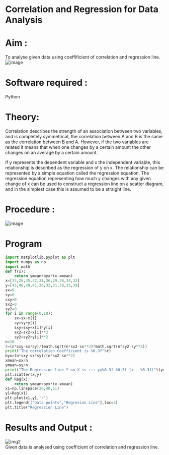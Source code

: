 # Correlation and Regression for Data Analysis
# Aim : 

To analyse given data using  coeffificient of correlation and regression line.
![image](https://user-images.githubusercontent.com/104613195/168224136-d6b64e64-7d3d-4775-9337-c8f96fe41f2d.png)


# Software required :  

Python

# Theory:

Correlation describes the strength of an association between two variables, and is completely symmetrical, the correlation between A and B is the same as the correlation between B and A. However, if the two variables are related it means that when one changes by a certain amount the other changes on an average by a certain amount.  

If y represents the dependent variable and x the independent variable, this relationship is described as the regression of y on x. The relationship can be represented by a simple equation called the regression equation. The regression equation representing how much y changes with any given change of x can be used to construct a regression line on a scatter diagram, and in the simplest case this is assumed to be a straight line.

# Procedure :

![image](https://user-images.githubusercontent.com/104613195/168225866-ac8f6610-bdc3-4ac2-a24e-2b24ba08e189.png)

# Program
```python
import matplotlib.pyplot as plt
import numpy as np
import math
def f(x):
    return ymean+byx*(x-xmean)
x=[25,28,35,32,31,36,29,38,34,32]
y=[43,46,49,41,36,32,31,30,33,39]
sx=0
sy=0
sxy=0
sx2=0
sy2=0
for i in range(0,10):
    sx=sx+x[i]
    sy=sy+y[i]
    sxy=sxy+x[i]*y[i]
    sx2=sx2+x[i]**2
    sy2=sy2+y[i]**2
n=10
r=(n*sxy-sx*sy)/(math.sqrt(n*sx2-sx**2)*math.sqrt(n*sy2-sy**2))
print("The correlation Coefficient is %0.3f"%r)
byx=(n*sxy-sx*sy)/(n*sx2-sx**2)
xmean=sx/n
ymean=sy/n
print("The Regression line Y on X is ::: y=%0.3f %0.3f (x - %0.3f)"%(ymean,byx,xmean))
plt.scatter(x,y)
def Reg(x):
    return ymean+byx*(x-xmean)
x1=np.linspace(20,40,51)
y1=Reg(x1)
plt.plot(x1,y1,'r')
plt.legend(["Data points","Regresion Line"],loc=3)
plt.title("Regression Line")
```


# Results and Output : 
![img2](https://user-images.githubusercontent.com/75235128/172646497-fa078ae8-1800-490d-8489-7ddd92fccf6b.png)
<br>
Given data is analysed using coefficient of correlation and regression line.
